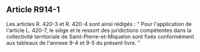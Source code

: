 Article R914-1
----
Les articles R. 420-3 et R. 420-4 sont ainsi rédigés : " Pour l'application de
l'article L. 420-7, le siège et le ressort des juridictions compétentes dans la
collectivité territoriale de Saint-Pierre-et-Miquelon sont fixés conformément
aux tableaux de l'annexe 9-4 et 9-5 du présent livre. "
